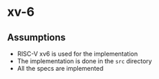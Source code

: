 # xv-6

## Assumptions

- RISC-V xv6 is used for the implementation
- The implementation is done in the `src` directory
- All the specs are implemented
